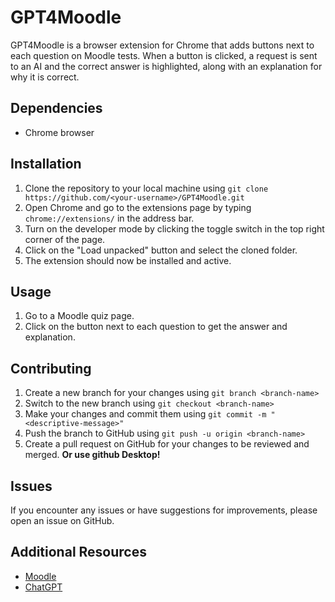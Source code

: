 # GPT4Moodle
GPT4Moodle is a browser extension for Chrome that adds buttons next to each question on Moodle tests. When a button is clicked, a request is sent to an AI and the correct answer is highlighted, along with an explanation for why it is correct.

## Dependencies
+ Chrome browser
## Installation
1. Clone the repository to your local machine using `git clone https://github.com/<your-username>/GPT4Moodle.git`
2. Open Chrome and go to the extensions page by typing `chrome://extensions/` in the address bar.
3. Turn on the developer mode by clicking the toggle switch in the top right corner of the page.
4. Click on the "Load unpacked" button and select the cloned folder.
5. The extension should now be installed and active.
## Usage
1. Go to a Moodle quiz page.
2. Click on the button next to each question to get the answer and explanation.
## Contributing
1. Create a new branch for your changes using `git branch <branch-name>`
2. Switch to the new branch using `git checkout <branch-name>`
3. Make your changes and commit them using `git commit -m "<descriptive-message>"`
4. Push the branch to GitHub using `git push -u origin <branch-name>`
5. Create a pull request on GitHub for your changes to be reviewed and merged.
**Or use github Desktop!**
## Issues
If you encounter any issues or have suggestions for improvements, please open an issue on GitHub.

## Additional Resources
+ [Moodle](https://moodle.wunu.edu.ua/)
+ [ChatGPT](https://chat.openai.com/chat)